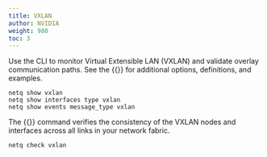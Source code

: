 ```yaml
---
title: VXLAN
author: NVIDIA
weight: 980
toc: 3
---
```


Use the CLI to monitor Virtual Extensible LAN (VXLAN) and validate overlay communication paths. See the {{<link title="show/#netq-show-vxlan" text="command line reference">}} for additional options, definitions, and examples.

```
netq show vxlan
netq show interfaces type vxlan
netq show events message_type vxlan
```
The {{<link title="check/#netq check vxlan" text="netq check vxlan">}} command verifies the consistency of the VXLAN nodes and interfaces across all links in your network fabric.

```
netq check vxlan
```